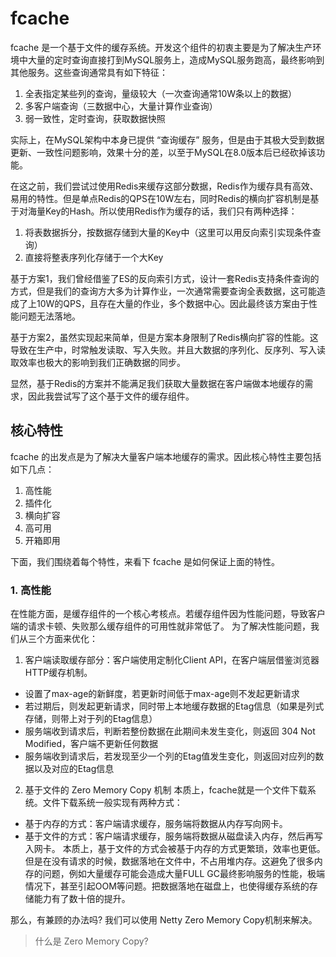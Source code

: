 <!--
 * @Description: In User Settings Edit
 * @Author: your name
 * @Date: 2019-09-29 21:04:17
 * @LastEditTime: 2019-10-01 10:52:34
 * @LastEditors: Please set LastEditors
 -->
# fcache

fcache 是一个基于文件的缓存系统。开发这个组件的初衷主要是为了解决生产环境中大量的定时查询直接打到MySQL服务上，造成MySQL服务跑高，最终影响到其他服务。这些查询通常具有如下特征：
1. 全表指定某些列的查询，量级较大（一次查询通常10W条以上的数据）
2. 多客户端查询（三数据中心，大量计算作业查询）
3. 弱一致性，定时查询，获取数据快照

实际上，在MySQL架构中本身已提供 “查询缓存” 服务，但是由于其极大受到数据更新、一致性问题影响，效果十分的差，以至于MySQL在8.0版本后已经砍掉该功能。

在这之前，我们尝试过使用Redis来缓存这部分数据，Redis作为缓存具有高效、易用的特性。但是单点Redis的QPS在10W左右，同时Redis的横向扩容机制是基于对海量Key的Hash。所以使用Redis作为缓存的话，我们只有两种选择：
1. 将表数据拆分，按数据存储到大量的Key中（这里可以用反向索引实现条件查询）
2. 直接将整表序列化存储于一个大Key

基于方案1，我们曾经借鉴了ES的反向索引方式，设计一套Redis支持条件查询的方式，但是我们的查询方大多为计算作业，一次通常需要查询全表数据，这可能造成了上10W的QPS，且存在大量的作业，多个数据中心。因此最终该方案由于性能问题无法落地。

基于方案2，虽然实现起来简单，但是方案本身限制了Redis横向扩容的性能。这导致在生产中，时常触发读取、写入失败。并且大数据的序列化、反序列、写入读取效率也极大的影响到我们正确数据的同步。

显然，基于Redis的方案并不能满足我们获取大量数据在客户端做本地缓存的需求，因此我尝试写了这个基于文件的缓存组件。

## 核心特性
fcache 的出发点是为了解决大量客户端本地缓存的需求。因此核心特性主要包括如下几点：

1. 高性能
2. 插件化
3. 横向扩容
4. 高可用
5. 开箱即用

下面，我们围绕着每个特性，来看下 fcache 是如何保证上面的特性。

### 1. 高性能
在性能方面，是缓存组件的一个核心考核点。若缓存组件因为性能问题，导致客户端的请求卡顿、失败那么缓存组件的可用性就非常低了。
为了解决性能问题，我们从三个方面来优化：
1. 客户端读取缓存部分：客户端使用定制化Client API，在客户端层借鉴浏览器HTTP缓存机制。
* 设置了max-age的新鲜度，若更新时间低于max-age则不发起更新请求
* 若过期后，则发起更新请求，同时带上本地缓存数据的Etag信息（如果是列式存储，则带上对于列的Etag信息）
* 服务端收到请求后，判断若整份数据在此期间未发生变化，则返回 304 Not Modified，客户端不更新任何数据
* 服务端收到请求后，若发现至少一个列的Etag值发生变化，则返回对应列的数据以及对应的Etag信息
2. 基于文件的 Zero Memory Copy 机制
本质上，fcache就是一个文件下载系统。文件下载系统一般实现有两种方式：
* 基于内存的方式：客户端请求缓存，服务端将数据从内存写向网卡。
* 基于文件的方式：客户端请求缓存，服务端将数据从磁盘读入内存，然后再写入网卡。
本质上，基于文件的方式会被基于内存的方式更繁琐，效率也更低。但是在没有请求的时候，数据落地在文件中，不占用堆内存。这避免了很多内存的问题，例如大量缓存可能会造成大量FULL GC最终影响服务的性能，极端情况下，甚至引起OOM等问题。把数据落地在磁盘上，也使得缓存系统的存储能力有了数十倍的提升。

那么，有兼顾的办法吗? 我们可以使用 Netty Zero Memory Copy机制来解决。

> 什么是 Zero Memory Copy?
>





